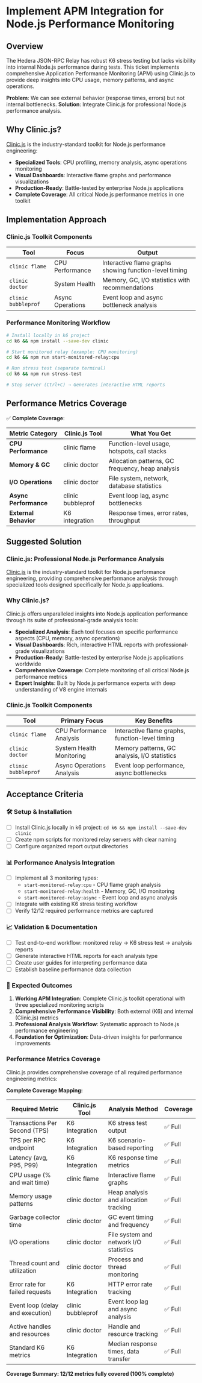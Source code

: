 # Implement APM Integration for Node.js Performance Monitoring

## Overview

The Hedera JSON-RPC Relay has robust K6 stress testing but lacks visibility into internal Node.js performance during tests. This ticket implements comprehensive Application Performance Monitoring (APM) using Clinic.js to provide deep insights into CPU usage, memory patterns, and async operations.

**Problem**: We can see external behavior (response times, errors) but not internal bottlenecks.
**Solution**: Integrate Clinic.js for professional Node.js performance analysis.

## Why Clinic.js?

[Clinic.js](https://clinicjs.org/) is the industry-standard toolkit for Node.js performance engineering:

- **Specialized Tools**: CPU profiling, memory analysis, async operations monitoring
- **Visual Dashboards**: Interactive flame graphs and performance visualizations
- **Production-Ready**: Battle-tested by enterprise Node.js applications
- **Complete Coverage**: All critical Node.js performance metrics in one toolkit

## Implementation Approach

### Clinic.js Toolkit Components

| Tool                | Focus            | Output                                                 |
| ------------------- | ---------------- | ------------------------------------------------------ |
| `clinic flame`      | CPU Performance  | Interactive flame graphs showing function-level timing |
| `clinic doctor`     | System Health    | Memory, GC, I/O statistics with recommendations        |
| `clinic bubbleprof` | Async Operations | Event loop and async bottleneck analysis               |

### Performance Monitoring Workflow

```bash
# Install locally in k6 project
cd k6 && npm install --save-dev clinic

# Start monitored relay (example: CPU monitoring)
cd k6 && npm run start-monitored-relay:cpu

# Run stress test (separate terminal)
cd k6 && npm run stress-test

# Stop server (Ctrl+C) → Generates interactive HTML reports
```

## Performance Metrics Coverage

✅ **Complete Coverage**:

| Metric Category       | Clinic.js Tool    | What You Get                                     |
| --------------------- | ----------------- | ------------------------------------------------ |
| **CPU Performance**   | clinic flame      | Function-level usage, hotspots, call stacks      |
| **Memory & GC**       | clinic doctor     | Allocation patterns, GC frequency, heap analysis |
| **I/O Operations**    | clinic doctor     | File system, network, database statistics        |
| **Async Performance** | clinic bubbleprof | Event loop lag, async bottlenecks                |
| **External Behavior** | K6 integration    | Response times, error rates, throughput          |

## Suggested Solution

### Clinic.js: Professional Node.js Performance Analysis

[Clinic.js](https://clinicjs.org/) is the industry-standard toolkit for Node.js performance engineering, providing comprehensive performance analysis through specialized tools designed specifically for Node.js applications.

### Why Clinic.js?

Clinic.js offers unparalleled insights into Node.js application performance through its suite of professional-grade analysis tools:

- **Specialized Analysis**: Each tool focuses on specific performance aspects (CPU, memory, async operations)
- **Visual Dashboards**: Rich, interactive HTML reports with professional-grade visualizations
- **Production-Ready**: Battle-tested by enterprise Node.js applications worldwide
- **Comprehensive Coverage**: Complete monitoring of all critical Node.js performance metrics
- **Expert Insights**: Built by Node.js performance experts with deep understanding of V8 engine internals

### Clinic.js Toolkit Components

| Tool                | Primary Focus             | Key Benefits                                    |
| ------------------- | ------------------------- | ----------------------------------------------- |
| `clinic flame`      | CPU Performance Analysis  | Interactive flame graphs, function-level timing |
| `clinic doctor`     | System Health Monitoring  | Memory patterns, GC analysis, I/O statistics    |
| `clinic bubbleprof` | Async Operations Analysis | Event loop performance, async bottlenecks       |

## Acceptance Criteria

### 🛠️ Setup & Installation

- [ ] Install Clinic.js locally in k6 project: `cd k6 && npm install --save-dev clinic`
- [ ] Create npm scripts for monitored relay servers with clear naming
- [ ] Configure organized report output directories

### 📊 Performance Analysis Integration

- [ ] Implement all 3 monitoring types:
  - `start-monitored-relay:cpu` - CPU flame graph analysis
  - `start-monitored-relay:health` - Memory, GC, I/O monitoring
  - `start-monitored-relay:async` - Event loop and async analysis
- [ ] Integrate with existing K6 stress testing workflow
- [ ] Verify 12/12 required performance metrics are captured

### 📈 Validation & Documentation

- [ ] Test end-to-end workflow: monitored relay → K6 stress test → analysis reports
- [ ] Generate interactive HTML reports for each analysis type
- [ ] Create user guides for interpreting performance data
- [ ] Establish baseline performance data collection

### 🎯 Expected Outcomes

1. **Working APM Integration**: Complete Clinic.js toolkit operational with three specialized monitoring scripts
2. **Comprehensive Performance Visibility**: Both external (K6) and internal (Clinic.js) metrics
3. **Professional Analysis Workflow**: Systematic approach to Node.js performance engineering
4. **Foundation for Optimization**: Data-driven insights for performance improvements

### Performance Metrics Coverage

Clinic.js provides comprehensive coverage of all required performance engineering metrics:

**Complete Coverage Mapping:**

| Required Metric                  | Clinic.js Tool    | Analysis Method                        | Coverage |
| -------------------------------- | ----------------- | -------------------------------------- | -------- |
| Transactions Per Second (TPS)    | K6 Integration    | K6 stress test output                  | ✅ Full  |
| TPS per RPC endpoint             | K6 Integration    | K6 scenario-based reporting            | ✅ Full  |
| Latency (avg, P95, P99)          | K6 Integration    | K6 response time metrics               | ✅ Full  |
| CPU usage (% and wait time)      | clinic flame      | Interactive flame graphs               | ✅ Full  |
| Memory usage patterns            | clinic doctor     | Heap analysis and allocation tracking  | ✅ Full  |
| Garbage collector time           | clinic doctor     | GC event timing and frequency          | ✅ Full  |
| I/O operations                   | clinic doctor     | File system and network I/O statistics | ✅ Full  |
| Thread count and utilization     | clinic doctor     | Process and thread monitoring          | ✅ Full  |
| Error rate for failed requests   | K6 Integration    | HTTP error rate tracking               | ✅ Full  |
| Event loop (delay and execution) | clinic bubbleprof | Event loop lag and async analysis      | ✅ Full  |
| Active handles and resources     | clinic doctor     | Handle and resource tracking           | ✅ Full  |
| Standard K6 metrics              | K6 Integration    | Median response times, data transfer   | ✅ Full  |

**Coverage Summary: 12/12 metrics fully covered (100% complete)**
